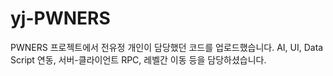 # yj-PWNERS

PWNERS 프로젝트에서 전유정 개인이 담당했던 코드를 업로드했습니다.
AI, UI, Data Script 연동, 서버-클라이언트 RPC, 레벨간 이동 등을 담당하셨습니다.